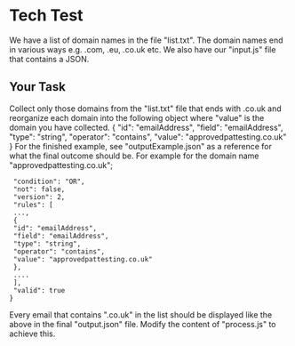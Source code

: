# Tech Test
We have a list of domain names in the file "list.txt". The domain names end in various ways e.g. .com, .eu, .co.uk etc.
We also have our "input.js" file that contains a JSON.
## Your Task
Collect only those domains from the "list.txt" file that ends with .co.uk and reorganize each domain into the following object where "value" is the domain you have collected.
{
 "id": "emailAddress",
 "field": "emailAddress",
 "type": "string",
 "operator": "contains",
 "value": "approvedpattesting.co.uk"
 }
For the finished example, see "outputExample.json" as a reference for what the final outcome should be. For example for the domain name "approvedpattesting.co.uk";
```{
 "condition": "OR",
 "not": false,
 "version": 2,
 "rules": [
 ...,
 {
 "id": "emailAddress",
 "field": "emailAddress",
 "type": "string",
 "operator": "contains",
 "value": "approvedpattesting.co.uk"
 },
 ....
 ],
 "valid": true
}
```
Every email that contains ".co.uk" in the list should be displayed like the above in the final "output.json" file.
Modify the content of "process.js" to achieve this.
